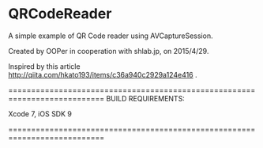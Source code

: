 # QRCodeReader
A simple example of QR Code reader using AVCaptureSession.

Created by OOPer in cooperation with shlab.jp, on 2015/4/29.

Inspired by this article
 <http://qiita.com/hkato193/items/c36a940c2929a124e416>
.

===========================================================================
BUILD REQUIREMENTS:

Xcode 7, iOS SDK 9

===========================================================================
